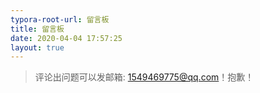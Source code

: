 ```yaml
---
typora-root-url: 留言板
title: 留言板
date: 2020-04-04 17:57:25
layout: true
---
```


> 评论出问题可以发邮箱: 1549469775@qq.com！抱歉！